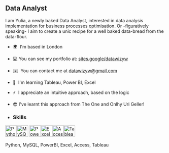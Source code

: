 

Data Analyst
------------

I am Yulia, a newly baked Data Analyst, interested in data analysis implementation for business processes optimisation. Or -figuratively speaking- I aim to create a unic recipe for a well baked data-bread from the data-flour.

*   🌍  I'm based in London
*   💻  You can see my portfolio at: [sites.google/datawizyw](url)
*   ✉️  You can contact me at [datawizyw@gmail.com](mailto:datawizyw@gmail.com)
*   🧠  I'm learning Tableau, Power BI, Excel
*   ⚡  I appreciate an intuitive approach, based on the logic
*   😎 I've learnt this approach from The One and Onlhy Uri Geller!


*   ### Skills 
<p align="left">
<a href="https://www.python.org/" target="_blank" rel="noreferrer"><img src="https://raw.githubusercontent.com/danielcranney/readme-generator/main/public/icons/skills/python-colored.svg" width="36" height="36" alt="Python" /></a><a href="https://www.mysql.com/" target="_blank" rel="noreferrer"><img src="https://raw.githubusercontent.com/danielcranney/readme-generator/main/public/icons/skills/mysql-colored.svg" width="36" height="36" alt="MySQL" /></a>
<a href="https://www.microsoft.com/en-us/power-platform/products/power-bi" target="_blank" rel="noreferrer"><img src="https://cdn.worldvectorlogo.com/logos/power-bi.svg" width="36" height="36" alt="PowerBi" /></a><a href="https://www.microsoft.com/en-gb/microsoft-365/excel" target="_blank" rel="noreferrer"><img src="https://cdn.worldvectorlogo.com/logos/excel-4.svg" width="36" height="36" alt="Excel" /></a><a href="https://www.microsoft.com/en-gb/microsoft-365/access" target="_blank" rel="noreferrer"><img src="https://cdn.worldvectorlogo.com/logos/microsoft-access-1.svg" width="36" height="36" alt="Access" /></a><a href="https://www.tableau.com/en-gb" target="_blank" rel="noreferrer"><img src="https://cdn.worldvectorlogo.com/logos/tableau-software.svg" width="36" height="36" alt="Tableau" /></a>

  Python, MySQL, PowerBI, Excel, Access, Tableau
                    
                    
                  
